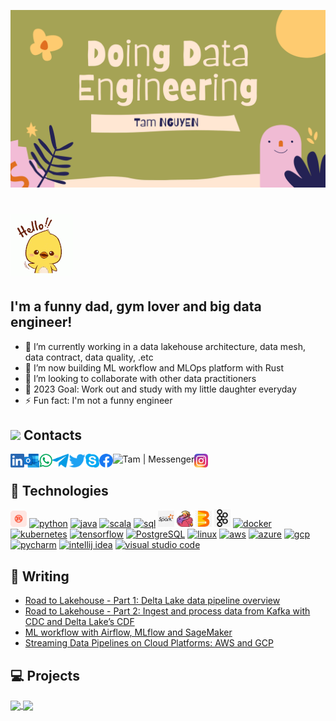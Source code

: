 [![Header](https://raw.githubusercontent.com/tam159/tam159/master/doing-data-engineering-banner.png "Header")](https://www.linkedin.com/in/tam-nguyenphuc/)

# ![Hello](hello-chick.gif )
## I'm a funny dad, gym lover and big data engineer!

- 🔭 I’m currently working in a data lakehouse architecture, data mesh, data contract, data quality, .etc 
- 🌱 I’m now building ML workflow and MLOps platform with Rust
- 👯 I’m looking to collaborate with other data practitioners
- 🥅 2023 Goal: Work out and study with my little daughter everyday 
- ⚡ Fun fact:  I'm not a funny engineer

## <img src="https://media.giphy.com/media/LnQjpWaON8nhr21vNW/giphy.gif" height="32"> Contacts

[<img align="left" alt="Tam | LinkedIn" height="22px" src="./social-logo/LinkedIn.png" />][linkedin]
[<img align="left" alt="Tam | Outlook" height="22px" src="./social-logo/Outlook.png" />][outlook]
[<img align="left" alt="Tam | Whatsapp" height="22px" src="./social-logo/WhatsApp.png" />][whatsapp]
[<img align="left" alt="Tam | Telegram" height="22px" src="./social-logo/Telegram.png" />][telegram]
[<img align="left" alt="Tam | Twitter" height="22px" src="./social-logo/Twitter.png" />][twitter]
[<img align="left" alt="Tam | Skype" height="22px" src="./social-logo/Skype.png" />][skype]
[<img align="left" alt="Tam | Facebook" height="22px" src="./social-logo/Facebook.png" />][facebook]
[<img align="left" alt="Tam | Messenger" height="22px" src="./social-logo/Messenger.png" />][messenger]
[<img align="left" alt="Tam | Instagram" height="22px" src="./social-logo/Instagram.png" />][instagram]

<br />

## 🔧 Technologies

[<img alt="rust" width="26px" src="./tech-logo/Rust.png">](https://www.rust-lang.org/)
[<img alt="python" width="26px" src="https://img.icons8.com/color/240/000000/python.png">](https://www.python.org/)
[<img alt="java" width="26px" src="https://img.icons8.com/color/240/000000/java-coffee-cup-logo.png">](https://docs.oracle.com/en/java/)
[<img alt="scala" width="26px" src="https://img.icons8.com/dusk/64/000000/scala.png">](https://www.scala-lang.org/)
[<img alt="sql" width="26px" src="https://img.icons8.com/color/48/000000/sql.png"/>](https://en.wikipedia.org/wiki/SQL)
[<img alt="spark" width="26px" src="./tech-logo/Spark.png">](https://spark.apache.org/)
[<img alt="flink" width="26px" src="./tech-logo/Flink.png">](https://flink.apache.org/)
[<img alt="beam" width="26px" src="./tech-logo/Beam.jpeg">](https://beam.apache.org/)
[<img alt="kafka" width="26px" src="./tech-logo/Kafka.jpg">](https://kafka.apache.org/)
[<img alt="docker" width="26px" src="https://img.icons8.com/color/48/000000/docker.png">](https://www.docker.com/)
[<img alt="kubernetes" width="26px" src="https://img.icons8.com/color/48/000000/kubernetes.png">](https://kubernetes.io/)
[<img alt="tensorflow" width="26px" src="https://img.icons8.com/color/48/000000/tensorflow.png">](https://www.tensorflow.org/)
[<img alt="PostgreSQL" width="26px" src="https://img.icons8.com/color/48/000000/postgreesql.png">](https://www.postgresql.org/)
[<img alt="linux" width="26px" src="https://img.icons8.com/color/96/000000/linux.png">](https://www.kernel.org/)
[<img alt="aws" width="26px" src="https://img.icons8.com/color/48/000000/amazon-web-services.png">](https://aws.amazon.com/)
[<img alt="azure" width="26px" src="https://img.icons8.com/color/48/000000/azure-1.png">](https://azure.microsoft.com//)
[<img alt="gcp" width="26px" src="https://img.icons8.com/fluent/48/000000/google-cloud.png">](https://cloud.google.com/)
[<img alt="pycharm" width="26px" src="https://img.icons8.com/color/240/000000/pycharm.png" />](https://www.jetbrains.com/pycharm/)
[<img alt="intellij idea" width="26px" src="https://img.icons8.com/color/240/000000/intellij-idea.png" />](https://www.jetbrains.com/idea/)
[<img alt="visual studio code" width="26px" src="https://img.icons8.com/fluent/240/000000/visual-studio-code-2019.png" />](https://code.visualstudio.com/)

## 📝 Writing

- [Road to Lakehouse - Part 1: Delta Lake data pipeline overview][lakehouse1]
- [Road to Lakehouse - Part 2: Ingest and process data from Kafka with CDC and Delta Lake’s CDF][lakehouse2]
- [ML workflow with Airflow, MLflow and SageMaker][ml-workflow]
- [Streaming Data Pipelines on Cloud Platforms: AWS and GCP][streaming-data-pipeline]

## 💻 Projects

<a href="https://github.com/tam159/mlops">
  <img align="center" src="https://github-readme-stats.vercel.app/api/pin/?username=tam159&repo=mlops&title_color=ffffff&text_color=c9cacc&icon_color=2bbc8a&bg_color=1d1f21" />
</a>

<a href="https://github.com/tam159/data-architecture">
  <img align="center" src="https://github-readme-stats.vercel.app/api/pin/?username=tam159&repo=data-architecture&title_color=ffffff&text_color=c9cacc&icon_color=2bbc8a&bg_color=1d1f21" />
</a>

<!-- links -->

[linkedin]: https://www.linkedin.com/in/tam159
[outlook]: mailto:npt.dc@outlook.com
[whatsapp]: https://wa.me/84968985355
[telegram]: https://telegram.me/tam_159
[twitter]: https://twitter.com/NpT_Dc
[skype]: https://join.skype.com/invite/pUowr2CfAySJ
[facebook]: https://www.facebook.com/phuctam.info/
[messenger]: https://www.facebook.com/phuctam.info/
[instagram]: https://www.instagram.com/npt_dc/
[lakehouse1]: https://www.linkedin.com/pulse/road-lakehouse-part-1-delta-lake-data-pipeline-overview-tam-nguyen
[lakehouse2]: https://tam159.medium.com/road-to-lakehouse-part-2-ingest-and-process-data-from-kafka-with-cdc-and-delta-lakes-cdf-318708468a47
[ml-workflow]: https://tam159.medium.com/ml-workflow-with-airflow-mlflow-and-sagemaker-ad076e5f614b
[streaming-data-pipeline]: https://www.linkedin.com/pulse/streaming-data-pipelines-cloud-platforms-aws-gcp-tam-nguyen
